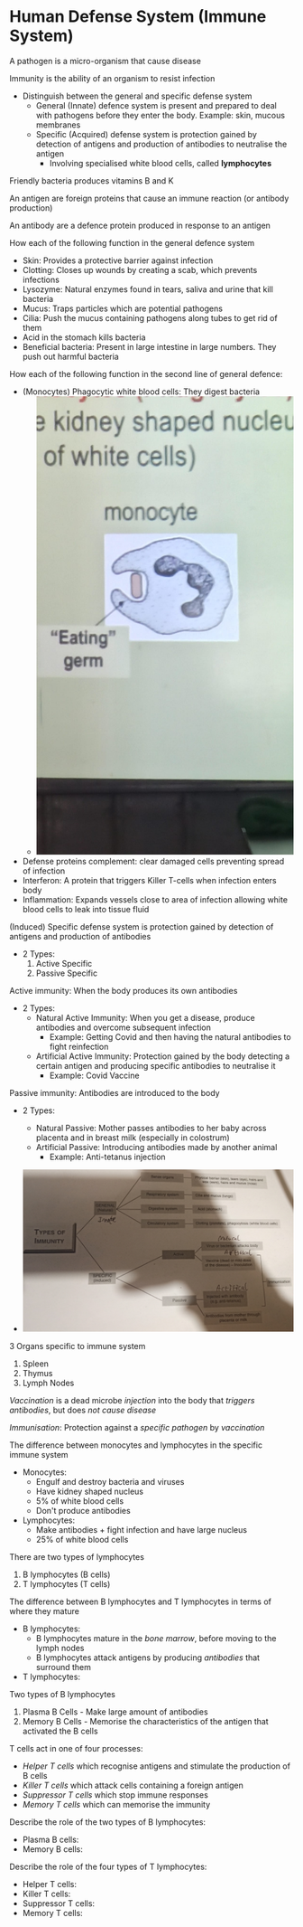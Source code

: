 # Human Defense System (Immune System)

A pathogen is a micro-organism that cause disease

Immunity is the ability of an organism to resist infection

- Distinguish between the general and specific defense system
  - General (Innate) defence system is present and prepared to deal with pathogens before they enter the body. Example: skin, mucous membranes
  - Specific (Acquired) defense system is protection gained by detection of antigens and production of antibodies to neutralise the antigen
    - Involving specialised white blood cells, called **lymphocytes**

Friendly bacteria produces vitamins B and K

An antigen are foreign proteins that cause an immune reaction (or antibody production)

An antibody are a defence protein produced in response to an antigen

How each of the following function in the general defence system
- Skin: Provides a protective barrier against infection
- Clotting: Closes up wounds by creating a scab, which prevents infections
- Lysozyme: Natural enzymes found in tears, saliva and urine that kill bacteria
- Mucus: Traps particles which are potential pathogens
- Cilia: Push the mucus containing pathogens along tubes to get rid of them
- Acid in the stomach kills bacteria
- Beneficial bacteria: Present in large intestine in large numbers. They push out harmful bacteria

How each of the following function in the second line of general defence:
- (Monocytes) Phagocytic white blood cells: They digest bacteria
  - ![Phagocytic white blood cells](human-defense-system/phagocytic-white.jpeg)
- Defense proteins complement: clear damaged cells preventing spread of infection
- Interferon: A protein that triggers Killer T-cells when infection enters body
- Inflammation: Expands vessels close to area of infection allowing white blood cells to leak into tissue fluid

(Induced) Specific defense system is protection gained by detection of antigens and production of antibodies
- 2 Types:
  1. Active Specific
  2. Passive Specific

Active immunity: When the body produces its own antibodies
- 2 Types:
  - Natural Active Immunity: When you get a disease, produce antibodies and overcome subsequent infection
    - Example: Getting Covid and then having the natural antibodies to fight reinfection
  - Artificial Active Immunity: Protection gained by the body detecting a certain antigen and producing specific antibodies to neutralise it
    - Example: Covid Vaccine

Passive immunity: Antibodies are introduced to the body
- 2 Types:
  - Natural Passive: Mother passes antibodies to her baby across placenta and in breast milk (especially in colostrum)
  - Artificial Passive: Introducing antibodies made by another animal
    - Example: Anti-tetanus injection

- ![Types of Immunity](human-defense-system/types-of-immunity.jpg)

3 Organs specific to immune system
  1. Spleen
  2. Thymus
  3. Lymph Nodes

*Vaccination* is a dead microbe *injection* into the body that *triggers antibodies*, but does *not cause disease*

*Immunisation*: Protection against a *specific pathogen* by *vaccination*

The difference between monocytes and lymphocytes in the specific immune system
- Monocytes:
  - Engulf and destroy bacteria and viruses
  - Have kidney shaped nucleus
  - 5% of white blood cells
  - Don't produce antibodies
- Lymphocytes:
  - Make antibodies + fight infection and have large nucleus
  - 25% of white blood cells

There are two types of lymphocytes
  1. B lymphocytes (B cells)
  2. T lymphocytes (T cells)

The difference between B lymphocytes and T lymphocytes in terms of where they mature
- B lymphocytes:
  - B lymphocytes mature in the *bone marrow*, before moving to the lymph nodes
  - B lymphocytes attack antigens by producing *antibodies* that surround them
- T lymphocytes:

Two types of B lymphocytes
  1. Plasma B Cells
    - Make large amount of antibodies
  2. Memory B Cells
    - Memorise the characteristics of the antigen that activated the B cells

T cells act in one of four processes:
- *Helper T cells* which recognise antigens and stimulate the production of B cells
- *Killer T cells* which attack cells containing a foreign antigen
- *Suppressor T cells* which stop immune responses
- *Memory T cells* which can memorise the immunity

<!--convert to anki beyond here-->

Describe the role of the two types of B lymphocytes:
- Plasma B cells:
- Memory B cells:

Describe the role of the four types of T lymphocytes:
- Helper T cells:
- Killer T cells:
- Suppressor T cells:
- Memory T cells:
